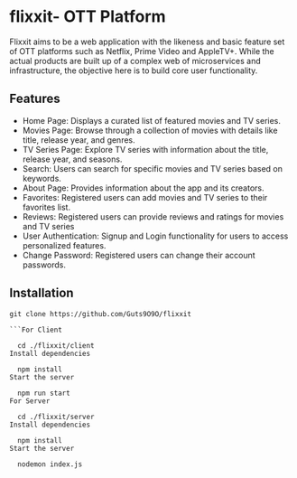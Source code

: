 # flixxit- OTT Platform 

Flixxit aims to be a web application with the likeness and basic feature set of OTT platforms such as Netflix, Prime Video and AppleTV+. While the actual products are built up of a complex web of microservices and infrastructure, the objective here is to build core user functionality.

## Features
- Home Page: Displays a curated list of featured movies and TV series.
- Movies Page: Browse through a collection of movies with details like title, release year, and genres.
- TV Series Page: Explore TV series with information about the title, release year, and seasons.
- Search: Users can search for specific movies and TV series based on keywords.
- About Page: Provides information about the app and its creators.
- Favorites: Registered users can add movies and TV series to their favorites list.
- Reviews: Registered users can provide reviews and ratings for movies and TV series
- User Authentication: Signup and Login functionality for users to access personalized features.
- Change Password: Registered users can change their account passwords.

## Installation

```Clone the Project
git clone https://github.com/Guts9O9O/flixxit

```For Client

  cd ./flixxit/client
Install dependencies

  npm install
Start the server

  npm run start
For Server

  cd ./flixxit/server
Install dependencies

  npm install
Start the server

  nodemon index.js
